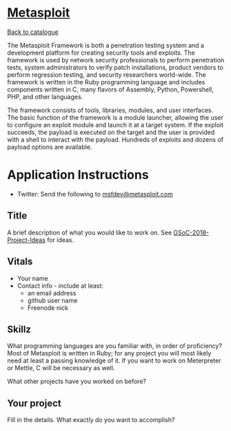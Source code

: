 
# [Metasploit](https://metasploit.com)

[Back to catalogue](../README.md#metasploit)

The Metasploit Framework is both a penetration testing system and a development platform for creating security tools and exploits. The framework is used by network security professionals to perform penetration tests, system administrators to verify patch installations, product vendors to perform regression testing, and security researchers world-wide. The framework is written in the Ruby programming language and includes components written in C, many flavors of Assembly, Python, Powershell, PHP, and other languages.

The framework consists of tools, libraries, modules, and user interfaces. The basic function of the framework is a module launcher, allowing the user to configure an exploit module and launch it at a target system. If the exploit succeeds, the payload is executed on the target and the user is provided with a shell to interact with the payload. Hundreds of exploits and dozens of payload options are available.

# Application Instructions

* Twitter: Send the following to msfdev@metasploit.com


## Title

A brief description of what you would like to work on. See [GSoC-2018-Project-Ideas](https://github.com/rapid7/metasploit-framework/wiki/GSoC-2018-Project-Ideas) for ideas.

## Vitals

* Your name
* Contact info - include at least:
  - an email address
  - github user name
  - Freenode nick

## Skillz

What programming languages are you familiar with, in order of proficiency? Most of Metasploit is written in Ruby; for any project you will most likely need at least a passing knowledge of it. If you want to work on Meterpreter or Mettle, C will be necessary as well. 

What other projects have you worked on before?


## Your project

Fill in the details. What exactly do you want to accomplish?